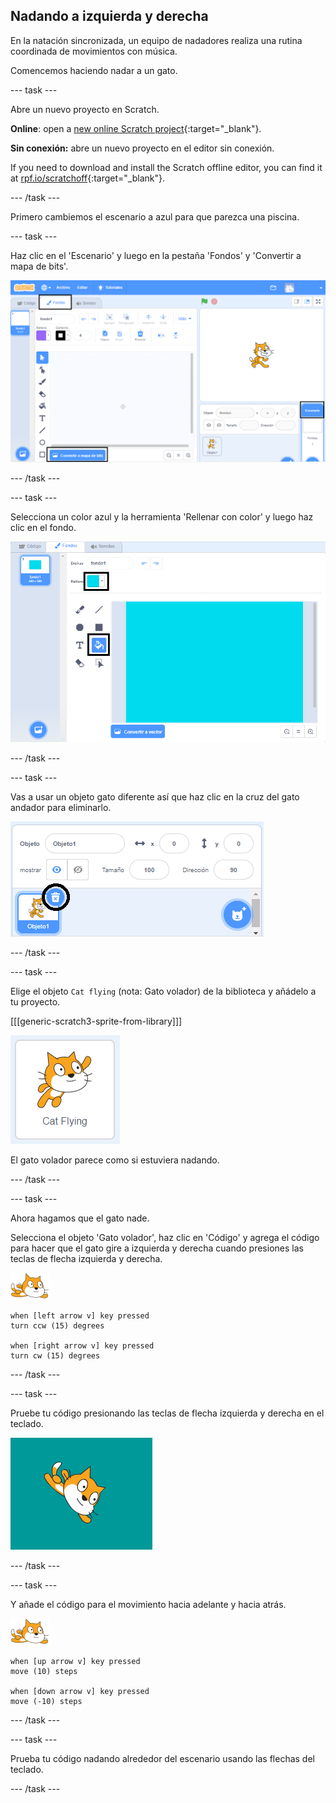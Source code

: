 ## Nadando a izquierda y derecha

En la natación sincronizada, un equipo de nadadores realiza una rutina coordinada de movimientos con música.

Comencemos haciendo nadar a un gato.

--- task ---

Abre un nuevo proyecto en Scratch.

**Online**: open a [new online Scratch project](https://rpf.io/scratchnew){:target="_blank"}.

**Sin conexión:** abre un nuevo proyecto en el editor sin conexión.

If you need to download and install the Scratch offline editor, you can find it at [rpf.io/scratchoff](https://rpf.io/scratchoff){:target="_blank"}.

--- /task ---

Primero cambiemos el escenario a azul para que parezca una piscina.

--- task ---

Haz clic en el 'Escenario' y luego en la pestaña 'Fondos' y 'Convertir a mapa de bits'.

![pantalla de scratch con escenario, fondos y convertir en mapa de bits resaltados](images/swim-select-backdrop.png)

--- /task ---

--- task ---

Selecciona un color azul y la herramienta 'Rellenar con color' y luego haz clic en el fondo.

![pestaña de fondos y herramienta de relleno seleccionada](images/swim-fill.png)

--- /task ---

--- task ---

Vas a usar un objeto gato diferente así que haz clic en la cruz del gato andador para eliminarlo.

![borrar menú seleccionado](images/swim-delete.png)

--- /task ---

--- task ---

Elige el objeto `Cat flying` (nota: Gato volador) de la biblioteca y añádelo a tu proyecto.

[[[generic-scratch3-sprite-from-library]]]

![Objeto Gato volador resaltado](images/swim-sprite.png)

El gato volador parece como si estuviera nadando.

--- /task ---

--- task ---

Ahora hagamos que el gato nade.

Selecciona el objeto 'Gato volador', haz clic en 'Código' y agrega el código para hacer que el gato gire a izquierda y derecha cuando presiones las teclas de flecha izquierda y derecha.

![objeto nadador](images/swimmer-sprite.png)

```blocks3
when [left arrow v] key pressed
turn ccw (15) degrees

when [right arrow v] key pressed
turn cw (15) degrees
```

--- /task ---

--- task ---

Pruebe tu código presionando las teclas de flecha izquierda y derecha en el teclado.

![objeto gato girado a la derecha](images/swim-right.png)

--- /task ---

--- task ---

Y añade el código para el movimiento hacia adelante y hacia atrás.

![objeto nadador](images/swimmer-sprite.png)

```blocks3
when [up arrow v] key pressed
move (10) steps

when [down arrow v] key pressed
move (-10) steps 
```

--- /task ---

--- task ---

Prueba tu código nadando alrededor del escenario usando las flechas del teclado.

--- /task ---
